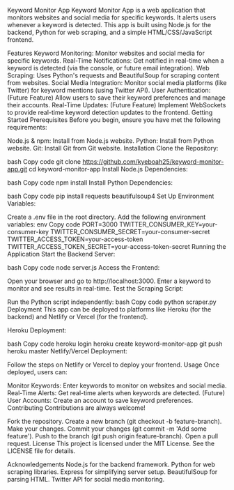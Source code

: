 Keyword Monitor App
Keyword Monitor App is a web application that monitors websites and social media for specific keywords. It alerts users whenever a keyword is detected. This app is built using Node.js for the backend, Python for web scraping, and a simple HTML/CSS/JavaScript frontend.

Features
Keyword Monitoring: Monitor websites and social media for specific keywords.
Real-Time Notifications: Get notified in real-time when a keyword is detected (via the console, or future email integration).
Web Scraping: Uses Python's requests and BeautifulSoup for scraping content from websites.
Social Media Integration: Monitor social media platforms (like Twitter) for keyword mentions (using Twitter API).
User Authentication: (Future Feature) Allow users to save their keyword preferences and manage their accounts.
Real-Time Updates: (Future Feature) Implement WebSockets to provide real-time keyword detection updates to the frontend.
Getting Started
Prerequisites
Before you begin, ensure you have met the following requirements:

Node.js & npm: Install from Node.js website.
Python: Install from Python website.
Git: Install Git from Git website.
Installation
Clone the Repository:

bash
Copy code
git clone https://github.com/kyeboah25/keyword-monitor-app.git
cd keyword-monitor-app
Install Node.js Dependencies:

bash
Copy code
npm install
Install Python Dependencies:

bash
Copy code
pip install requests beautifulsoup4
Set Up Environment Variables:

Create a .env file in the root directory.
Add the following environment variables:
env
Copy code
PORT=3000
TWITTER_CONSUMER_KEY=your-consumer-key
TWITTER_CONSUMER_SECRET=your-consumer-secret
TWITTER_ACCESS_TOKEN=your-access-token
TWITTER_ACCESS_TOKEN_SECRET=your-access-token-secret
Running the Application
Start the Backend Server:

bash
Copy code
node server.js
Access the Frontend:

Open your browser and go to http://localhost:3000.
Enter a keyword to monitor and see results in real-time.
Test the Scraping Script:

Run the Python script independently:
bash
Copy code
python scraper.py
Deployment
This app can be deployed to platforms like Heroku (for the backend) and Netlify or Vercel (for the frontend).

Heroku Deployment:

bash
Copy code
heroku login
heroku create keyword-monitor-app
git push heroku master
Netlify/Vercel Deployment:

Follow the steps on Netlify or Vercel to deploy your frontend.
Usage
Once deployed, users can:

Monitor Keywords: Enter keywords to monitor on websites and social media.
Real-Time Alerts: Get real-time alerts when keywords are detected.
(Future) User Accounts: Create an account to save keyword preferences.
Contributing
Contributions are always welcome!

Fork the repository.
Create a new branch (git checkout -b feature-branch).
Make your changes.
Commit your changes (git commit -m 'Add some feature').
Push to the branch (git push origin feature-branch).
Open a pull request.
License
This project is licensed under the MIT License. See the LICENSE file for details.

Acknowledgements
Node.js for the backend framework.
Python for web scraping libraries.
Express for simplifying server setup.
BeautifulSoup for parsing HTML.
Twitter API for social media monitoring.
